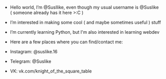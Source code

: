 - Hello world,
    I’m @Susllike, even though my usual username is @Suslike ( someone already has it here >:C )
- I’m interested in making some cool ( and maybe sometimes useful ) stuff
- I’m currently learning Python, but I'm also interested in learning webdev

- Here are a few places where you can find/contact me:
- Instagram: @suslike.16
- Telegram: @Suslike
- VK: vk.com/knight_of_the_square_table

<!---
Susllike/Susllike is a ✨ special ✨ repository because its `README.md` (this file) appears on your GitHub profile.
You can click the Preview link to take a look at your changes.
--->
